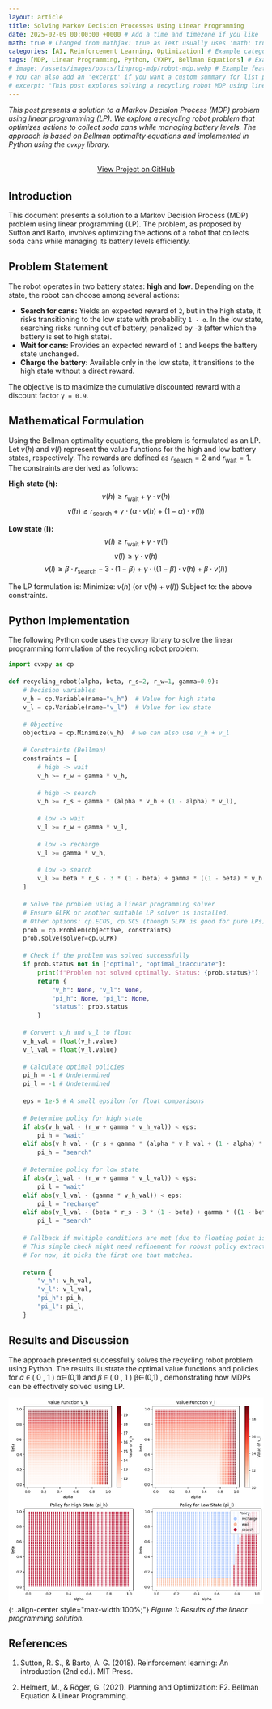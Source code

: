 ```yaml
---
layout: article
title: Solving Markov Decision Processes Using Linear Programming
date: 2025-02-09 00:00:00 +0000 # Add a time and timezone if you like
math: true # Changed from mathjax: true as TeXt usually uses 'math: true'
categories: [AI, Reinforcement Learning, Optimization] # Example categories
tags: [MDP, Linear Programming, Python, CVXPY, Bellman Equations] # Example tags
# image: /assets/images/posts/linprog-mdp/robot-mdp.webp # Example featured image (you'll need to add this)
# You can also add an 'excerpt' if you want a custom summary for list pages
# excerpt: "This post explores solving a recycling robot MDP using linear programming and Python's CVXPY library, based on Bellman optimality equations."
---
```


*This post presents a solution to a Markov Decision Process (MDP) problem using linear programming (LP). We explore a recycling robot problem that optimizes actions to collect soda cans while managing battery levels. The approach is based on Bellman optimality equations and implemented in Python using the `cvxpy` library.*

<p style="text-align: center; margin-bottom: 2rem; margin-top: 2rem;">
  <a href="https://github.com/sandropa/lp-mdp" 
     target="_blank" 
     class="btn btn--primary"> <!-- TeXt theme often uses btn--primary or similar for buttons -->
    View Project on GitHub
  </a>
</p>

## Introduction

This document presents a solution to a Markov Decision Process (MDP) problem using linear programming (LP). The problem, as proposed by Sutton and Barto, involves optimizing the actions of a robot that collects soda cans while managing its battery levels efficiently.

## Problem Statement

The robot operates in two battery states: **high** and **low**. Depending on the state, the robot can choose among several actions:

*   **Search for cans:** Yields an expected reward of `2`, but in the high state, it risks transitioning to the low state with probability `1 - α`. In the low state, searching risks running out of battery, penalized by `-3` (after which the battery is set to high state).
*   **Wait for cans:** Provides an expected reward of `1` and keeps the battery state unchanged.
*   **Charge the battery:** Available only in the low state, it transitions to the high state without a direct reward.

The objective is to maximize the cumulative discounted reward with a discount factor `γ = 0.9`.

## Mathematical Formulation

Using the Bellman optimality equations, the problem is formulated as an LP. Let $v(h)$ and $v(l)$ represent the value functions for the high and low battery states, respectively. The rewards are defined as $r_{\text{search}} = 2$ and $r_{\text{wait}} = 1$. The constraints are derived as follows:

**High state (h):**
$$ v(h) \geq r_{\text{wait}} + \gamma \cdot v(h) $$
$$ v(h) \geq r_{\text{search}} + \gamma \cdot (\alpha \cdot v(h) + (1 - \alpha) \cdot v(l)) $$

**Low state (l):**
$$ v(l) \geq r_{\text{wait}} + \gamma \cdot v(l) $$
$$ v(l) \geq \gamma \cdot v(h) $$
$$ v(l) \geq \beta \cdot r_{\text{search}} - 3 \cdot (1 - \beta) + \gamma \cdot ((1 - \beta) \cdot v(h) + \beta \cdot v(l)) $$

The LP formulation is:
Minimize: $v(h)$ (or $v(h) + v(l)$)
Subject to: the above constraints.

## Python Implementation

The following Python code uses the `cvxpy` library to solve the linear programming formulation of the recycling robot problem:

```python
import cvxpy as cp

def recycling_robot(alpha, beta, r_s=2, r_w=1, gamma=0.9):
    # Decision variables
    v_h = cp.Variable(name="v_h")  # Value for high state
    v_l = cp.Variable(name="v_l")  # Value for low state

    # Objective
    objective = cp.Minimize(v_h)  # we can also use v_h + v_l

    # Constraints (Bellman)
    constraints = [
        # high -> wait
        v_h >= r_w + gamma * v_h,

        # high -> search
        v_h >= r_s + gamma * (alpha * v_h + (1 - alpha) * v_l),

        # low -> wait
        v_l >= r_w + gamma * v_l,

        # low -> recharge
        v_l >= gamma * v_h,

        # low -> search
        v_l >= beta * r_s - 3 * (1 - beta) + gamma * ((1 - beta) * v_h + beta * v_l)
    ]

    # Solve the problem using a linear programming solver
    # Ensure GLPK or another suitable LP solver is installed.
    # Other options: cp.ECOS, cp.SCS (though GLPK is good for pure LPs)
    prob = cp.Problem(objective, constraints)
    prob.solve(solver=cp.GLPK) 

    # Check if the problem was solved successfully
    if prob.status not in ["optimal", "optimal_inaccurate"]:
        print(f"Problem not solved optimally. Status: {prob.status}")
        return {
            "v_h": None, "v_l": None,
            "pi_h": None, "pi_l": None,
            "status": prob.status
        }

    # Convert v_h and v_l to float
    v_h_val = float(v_h.value)
    v_l_val = float(v_l.value)

    # Calculate optimal policies
    pi_h = -1 # Undetermined
    pi_l = -1 # Undetermined

    eps = 1e-5 # A small epsilon for float comparisons

    # Determine policy for high state
    if abs(v_h_val - (r_w + gamma * v_h_val)) < eps:
        pi_h = "wait"
    elif abs(v_h_val - (r_s + gamma * (alpha * v_h_val + (1 - alpha) * v_l_val))) < eps:
        pi_h = "search"

    # Determine policy for low state
    if abs(v_l_val - (r_w + gamma * v_l_val)) < eps:
        pi_l = "wait"
    elif abs(v_l_val - (gamma * v_h_val)) < eps:
        pi_l = "recharge"
    elif abs(v_l_val - (beta * r_s - 3 * (1 - beta) + gamma * ((1 - beta) * v_h_val + beta * v_l_val))) < eps:
        pi_l = "search"
    
    # Fallback if multiple conditions are met (due to floating point issues or multiple optimal actions)
    # This simple check might need refinement for robust policy extraction if multiple actions are truly optimal.
    # For now, it picks the first one that matches.

    return {
        "v_h": v_h_val,
        "v_l": v_l_val,
        "pi_h": pi_h,
        "pi_l": pi_l,
    }
```

## Results and Discussion

The approach presented successfully solves the recycling robot problem using Python. The results illustrate the optimal value functions and policies for 
𝛼
∈
(
0
,
1
)
α∈(0,1)
 and 
𝛽
∈
(
0
,
1
)
β∈(0,1)
, demonstrating how MDPs can be effectively solved using LP.

![Results of the linear programming solution](/assets/images/posts/linprog-mdp/results-mdp-1.png){: .align-center style="max-width:100%;"}
*Figure 1: Results of the linear programming solution.*

## References

1. Sutton, R. S., & Barto, A. G. (2018). Reinforcement learning: An introduction (2nd ed.). MIT Press.

2. Helmert, M., & Röger, G. (2021). Planning and Optimization: F2. Bellman Equation & Linear Programming.